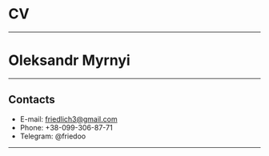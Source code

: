 # CV
-------------

# Oleksandr Myrnyi

-------------

## Contacts
* E-mail: friedlich3@gmail.com
* Phone: +38-099-306-87-71
* Telegram: @friedoo

-------------

